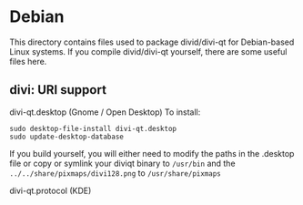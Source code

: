 
Debian
====================
This directory contains files used to package divid/divi-qt
for Debian-based Linux systems. If you compile divid/divi-qt yourself, there are some useful files here.

## divi: URI support ##


divi-qt.desktop  (Gnome / Open Desktop)
To install:

	sudo desktop-file-install divi-qt.desktop
	sudo update-desktop-database

If you build yourself, you will either need to modify the paths in
the .desktop file or copy or symlink your diviqt binary to `/usr/bin`
and the `../../share/pixmaps/divi128.png` to `/usr/share/pixmaps`

divi-qt.protocol (KDE)


